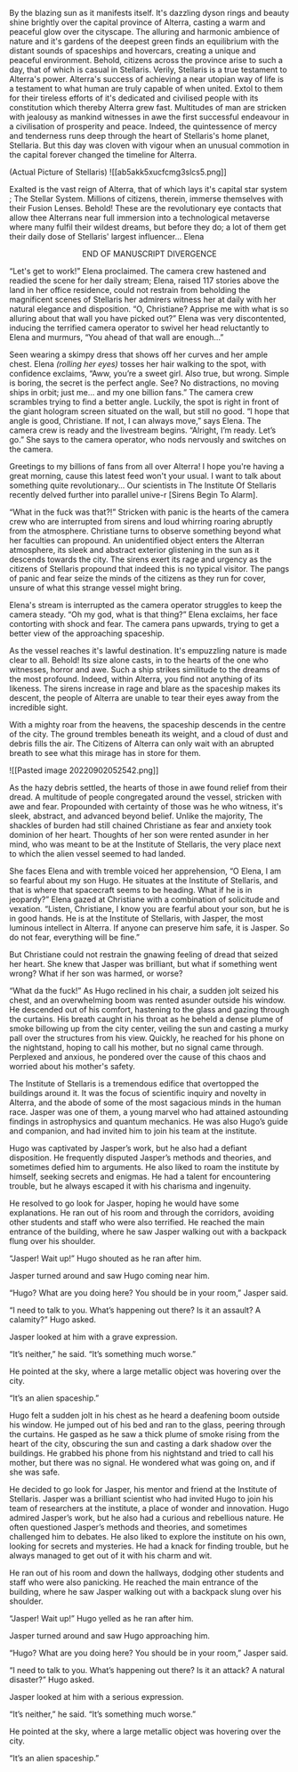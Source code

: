 By the blazing sun as it manifests itself. It's dazzling dyson rings and beauty shine brightly over the capital province of Alterra, casting a warm and peaceful glow over the cityscape. The alluring and harmonic ambience of nature and it's gardens of the deepest green finds an equilibrium with the distant sounds of spaceships and hovercars, creating a unique and peaceful environment. Behold, citizens across the province arise to such a day, that of which is casual in Stellaris. Verily, Stellaris is a true testament to Alterra's power. Alterra's success of achieving a near utopian way of life is a testament to what human are truly capable of when united. Extol to them for their tireless efforts of it's dedicated and civilised people with its constitution which thereby Alterra grew fast. Multitudes of man are stricken with jealousy as mankind witnesses in awe the first successful endeavour in a civilisation of prosperity and peace. Indeed, the quintessence of mercy and tenderness runs deep through the heart of Stellaris's home planet, Stellaria. But this day was cloven with vigour when an unusual commotion in the capital forever changed the timeline for Alterra. 

(Actual Picture of Stellaris)
  ![[ab5akk5xucfcmg3slcs5.png]]

Exalted is the vast reign of Alterra, that of which lays it's capital star system ; The Stellar System. Millions of citizens, therein, immerse themselves with their Fusion Lenses. Behold! These are the revolutionary eye contacts that allow thee Alterrans near full immersion into a technological metaverse where many fulfil their wildest dreams, but before they do; a lot of them get their daily dose of Stellaris' largest influencer… Elena

<center> END OF MANUSCRIPT DIVERGENCE </center> 


“Let's get to work!” Elena proclaimed. The camera crew hastened and readied the scene for her daily stream; Elena, raised 117 stories above the land in her office residence, could not restrain from beholding the magnificent scenes of Stellaris her admirers witness her at daily with her natural elegance and disposition. “O, Christiane? Apprise me with what is so alluring about that wall you have picked out?” Elena was very discontented, inducing the terrified camera operator to swivel her head reluctantly to Elena and murmurs, “You ahead of that wall are enough…”


Seen wearing a skimpy dress that shows off her curves and her ample chest. Elena *(rolling her eyes)* tosses her hair walking to the spot, with confidence exclaims, “Aww, you’re a sweet girl. Also true, but wrong. Simple is boring, the secret is the perfect angle. See? No distractions, no moving ships in orbit; just me… and my one billion fans.” The camera crew scrambles trying to find a better angle. Luckily, the spot is right in front of the giant hologram screen situated on the wall, but still no good. “I hope that angle is good, Christiane. If not, I can always move,” says Elena. The camera crew is ready and the livestream begins. “Alright, I’m ready. Let’s go.” She says to the camera operator, who nods nervously and switches on the camera.

Greetings to my billions of fans from all over Alterra! I hope you're having a great morning, cause this latest feed won't your usual. I want to talk about something quite revolutionary… Our scientists in The Institute Of Stellaris recently delved further into parallel unive-r [Sirens Begin To Alarm].

“What in the fuck was that?!” Stricken with panic is the hearts of the camera crew who are interrupted from sirens and loud whirring roaring abruptly from the atmosphere. Christiane turns to observe something beyond what her faculties can propound. An unidentified object enters the Alterran atmosphere, its sleek and abstract exterior glistening in the sun as it descends towards the city. The sirens exert its rage and urgency as the citizens of Stellaris propound that indeed this is no typical visitor. The pangs of panic and fear seize the minds of the citizens as they run for cover, unsure of what this strange vessel might bring.

Elena's stream is interrupted as the camera operator struggles to keep the camera steady. “Oh my god, what is that thing?” Elena exclaims, her face contorting with shock and fear. The camera pans upwards, trying to get a better view of the approaching spaceship.

As the vessel reaches it's lawful destination. It's empuzzling nature is made clear to all. Behold! Its size alone casts, in to the hearts of the one who witnesses, horror and awe. Such a ship strikes similitude to the dreams of the most profound. Indeed, within Alterra, you find not anything of its likeness. The sirens increase in rage and blare as the spaceship makes its descent, the people of Alterra are unable to tear their eyes away from the incredible sight.

With a mighty roar from the heavens, the spaceship descends in the centre of the city. The ground trembles beneath its weight, and a cloud of dust and debris fills the air. The Citizens of Alterra can only wait with an abrupted breath to see what this mirage has in store for them.


![[Pasted image 20220902052542.png]]


As the hazy debris settled, the hearts of those in awe found relief from their dread. A multitude of people congregated around the vessel, stricken with awe and fear. Propounded with certainty of those was he who witness, it's sleek, abstract, and advanced beyond belief. Unlike the majority, The shackles of burden had still chained Christiane as fear and anxiety took dominion of her heart. Thoughts of her son were rented asunder in her mind, who was meant to be at the Institute of Stellaris, the very place next to which the alien vessel seemed to had landed.

She faces Elena and with tremble voiced her apprehension, “O Elena, I am so fearful about my son Hugo. He situates at the Institute of Stellaris, and that is where that spacecraft seems to be heading. What if he is in jeopardy?” Elena gazed at Christiane with a combination of solicitude and vexation. “Listen, Christiane, I know you are fearful about your son, but he is in good hands. He is at the Institute of Stellaris, with Jasper, the most luminous intellect in Alterra. If anyone can preserve him safe, it is Jasper. So do not fear, everything will be fine.”

But Christiane could not restrain the gnawing feeling of dread that seized her heart. She knew that Jasper was brilliant, but what if something went wrong? What if her son was harmed, or worse?


“What da the fuck!” As Hugo reclined in his chair, a sudden jolt seized his chest, and an overwhelming boom was rented asunder outside his window. He descended out of his comfort, hastening to the glass and gazing through the curtains. His breath caught in his throat as he beheld a dense plume of smoke billowing up from the city center, veiling the sun and casting a murky pall over the structures from his view. Quickly, he reached for his phone on the nightstand, hoping to call his mother, but no signal came through. Perplexed and anxious, he pondered over the cause of this chaos and worried about his mother's safety.



The Institute of Stellaris is a tremendous edifice that overtopped the buildings around it. It was the focus of scientific inquiry and novelty in Alterra, and the abode of some of the most sagacious minds in the human race. Jasper was one of them, a young marvel who had attained astounding findings in astrophysics and quantum mechanics. He was also Hugo’s guide and companion, and had invited him to join his team at the institute.

Hugo was captivated by Jasper’s work, but he also had a defiant disposition. He frequently disputed Jasper’s methods and theories, and sometimes defied him to arguments. He also liked to roam the institute by himself, seeking secrets and enigmas. He had a talent for encountering trouble, but he always escaped it with his charisma and ingenuity.

He resolved to go look for Jasper, hoping he would have some explanations. He ran out of his room and through the corridors, avoiding other students and staff who were also terrified. He reached the main entrance of the building, where he saw Jasper walking out with a backpack flung over his shoulder.

“Jasper! Wait up!” Hugo shouted as he ran after him.

Jasper turned around and saw Hugo coming near him.

“Hugo? What are you doing here? You should be in your room,” Jasper said.

“I need to talk to you. What’s happening out there? Is it an assault? A calamity?” Hugo asked.

Jasper looked at him with a grave expression.

“It’s neither,” he said. “It’s something much worse.”

He pointed at the sky, where a large metallic object was hovering over the city.

“It’s an alien spaceship.”


















Hugo felt a sudden jolt in his chest as he heard a deafening boom outside his window. He jumped out of his bed and ran to the glass, peering through the curtains. He gasped as he saw a thick plume of smoke rising from the heart of the city, obscuring the sun and casting a dark shadow over the buildings. He grabbed his phone from his nightstand and tried to call his mother, but there was no signal. He wondered what was going on, and if she was safe.

He decided to go look for Jasper, his mentor and friend at the Institute of Stellaris. Jasper was a brilliant scientist who had invited Hugo to join his team of researchers at the institute, a place of wonder and innovation. Hugo admired Jasper’s work, but he also had a curious and rebellious nature. He often questioned Jasper’s methods and theories, and sometimes challenged him to debates. He also liked to explore the institute on his own, looking for secrets and mysteries. He had a knack for finding trouble, but he always managed to get out of it with his charm and wit.

He ran out of his room and down the hallways, dodging other students and staff who were also panicking. He reached the main entrance of the building, where he saw Jasper walking out with a backpack slung over his shoulder.

“Jasper! Wait up!” Hugo yelled as he ran after him.

Jasper turned around and saw Hugo approaching him.

“Hugo? What are you doing here? You should be in your room,” Jasper said.

“I need to talk to you. What’s happening out there? Is it an attack? A natural disaster?” Hugo asked.

Jasper looked at him with a serious expression.

“It’s neither,” he said. “It’s something much worse.”

He pointed at the sky, where a large metallic object was hovering over the city.

“It’s an alien spaceship.”